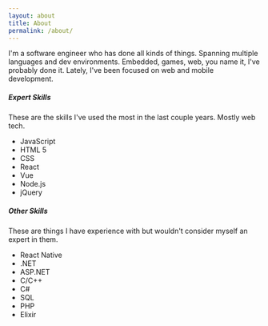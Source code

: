 ```yaml
---
layout: about
title: About
permalink: /about/
---
```


I'm a software engineer who has done all kinds of things. Spanning multiple languages and dev environments. 
Embedded, games, web, you name it, I've probably done it. Lately, I've been focused on web and mobile development.

##### Expert Skills
These are the skills I've used the most in the last couple years. Mostly web tech.

* JavaScript
* HTML 5
* CSS
* React
* Vue
* Node.js
* jQuery

##### Other Skills
These are things I have experience with but wouldn't consider myself an expert in them.

* React Native
* .NET
* ASP.NET
* C/C++
* C#
* SQL
* PHP
* Elixir
